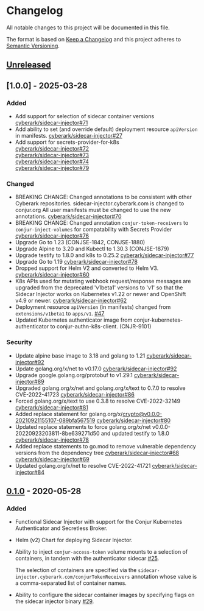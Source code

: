 # Changelog
All notable changes to this project will be documented in this file.

The format is based on [Keep a Changelog](http://keepachangelog.com/en/1.0.0/)
and this project adheres to [Semantic Versioning](http://semver.org/spec/v2.0.0.html).

## [Unreleased]

## [1.0.0] - 2025-03-28

### Added
- Add support for selection of sidecar container versions
  [cyberark/sidecar-injector#71](https://github.com/cyberark/sidecar-injector/pull/71)
- Add ability to set (and override default) deployment resource `apiVersion` in manifests.
    [cyberark/sidecar-injector#27](https://github.com/cyberark/sidecar-injector/pull/27)
- Add support for secrets-provider-for-k8s<br>
  [cyberark/sidecar-injector#72](https://github.com/cyberark/sidecar-injector/pull/72) <br>
  [cyberark/sidecar-injector#73](https://github.com/cyberark/sidecar-injector/pull/73) <br>
  [cyberark/sidecar-injector#74](https://github.com/cyberark/sidecar-injector/pull/74) <br>
  [cyberark/sidecar-injector#79](https://github.com/cyberark/sidecar-injector/pull/79) <br>

### Changed
- BREAKING CHANGE: Changed annotations to be consistent with other Cyberark repositories.
  sidecar-injector.cyberark.com is changed to conjur.org
  All user manifests must be changed to use the new annotations. [cyberark/sidecar-injector#70](https://github.com/cyberark/sidecar-injector/pull/70)
- BREAKING CHANGE: Changed annotation `conjur-token-receivers` to `conjur-inject-volumes` for compatability
  with Secrets Provider [cyberark/sidecar-injector#76](https://github.com/cyberark/sidecar-injector/pull/76)
- Upgrade Go to 1.23 (CONJSE-1842, CONJSE-1880)
- Upgrade Alpine to 3.20 and Kubectl to 1.30.3 (CONJSE-1879)
- Upgrade testify to 1.8.0 and k8s to 0.25.2
  [cyberark/sidecar-injector#77](https://github.com/cyberark/sidecar-injector/pull/78)
- Upgrade Go to 1.19
  [cyberark/sidecar-injector#78](https://github.com/cyberark/sidecar-injector/pull/78)
- Dropped support for Helm V2 and converted to Helm V3.
  [cyberark/sidecar-injector#60](https://github.com/cyberark/sidecar-injector/pull/60)
- K8s APIs used for mutating webhook request/response messages are upgraded
  from the deprecated 'v1beta1' versions to 'v1' so that the Sidecar Injector
  works on Kubernetes v1.22 or newer and OpenShift v4.9 or newer.
  [cyberark/sidecar-injector#62](https://github.com/cyberark/sidecar-injector/pull/62)
- Deployment resource `apiVersion` (in manifests) changed from `extensions/v1beta1` to
  `apps/v1`. [#47](https://github.com/cyberark/sidecar-injector/pull/47)
- Updated Kubernetes authenticator image from conjur-kubernetes-authenticator to
  conjur-authn-k8s-client. (CNJR-9101)

### Security
- Update alpine base image to 3.18 and golang to 1.21
  [cyberark/sidecar-injector#92](https://github.com/cyberark/sidecar-injector/pull/92)
- Update golang.org/x/net to  v0.17.0
  [cyberark/sidecar-injector#92](https://github.com/cyberark/sidecar-injector/pull/92)
- Upgrade google.golang.org/protobuf to v1.29.1
  [cyberark/sidecar-injector#89](https://github.com/cyberark/sidecar-injector/pull/89)
- Upgraded golang.org/x/net and golang.org/x/text to 0.7.0 to resolve CVE-2022-41723
  [cyberark/sidecar-injector#86](https://github.com/cyberark/sidecar-injector/pull/86)
- Forced golang.org/x/text to use 0.3.8 to resolve CVE-2022-32149
  [cyberark/sidecar-injector#81](https://github.com/cyberark/sidecar-injector/pull/81)
- Added replace statement for golang.org/x/crypto@v0.0.0-20210921155107-089bfa567519
  [cyberark/sidecar-injector#80](https://github.com/cyberark/sidecar-injector/pull/80)
- Updated replace statements to force golang.org/x/net v0.0.0-20220923203811-8be639271d50
   and updated testify to 1.8.0 [cyberark/sidecar-injector#78](https://github.com/cyberark/sidecar-injector/pull/78)
- Added replace statements to go.mod to remove vulnerable dependency versions from the dependency tree
  [cyberark/sidecar-injector#68](https://github.com/cyberark/sidecar-injector/pull/68)
  [cyberark/sidecar-injector#69](https://github.com/cyberark/sidecar-injector/pull/69)
- Updated golang.org/x/net to resolve CVE-2022-41721
  [cyberark/sidecar-injector#84](https://github.com/cyberark/sidecar-injector/pull/84)

## [0.1.0] - 2020-05-28

### Added
- Functional Sidecar Injector with support for the Conjur Kubernetes Authenticator and 
  Secretless Broker. 
- Helm (v2) Chart for deploying Sidecar Injector.
- Ability to inject `conjur-access-token` volume mounts to a selection of containers, in
  tandem with the authenticator sidecar [#25](https://github.com/cyberark/sidecar-injector/issues/25).
   
  The selection of containers are specified via the
  `sidecar-injector.cyberark.com/conjurTokenReceivers` annotation whose value is a
  comma-separated list of container names.
- Ability to configure the sidecar container images by specifying flags on the sidecar
  injector binary [#29](https://github.com/cyberark/sidecar-injector/issues/29).

[Unreleased]: https://github.com/cyberark/sidecar-injector/compare/v0.2.0...HEAD
[0.2.0]: https://github.com/cyberark/sidecar-injector/compare/v0.1.0...v0.2.0
[0.1.0]: https://github.com/cyberark/sidecar-injector/releases/tag/v0.1.0
